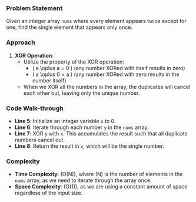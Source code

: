 ### Problem Statement
Given an integer array `nums` where every element appears twice except for one, find the single element that appears only once.

### Approach
1. **XOR Operation**:
   - Utilize the property of the XOR operation: 
     - \( a \oplus a = 0 \) (any number XORed with itself results in zero)
     - \( a \oplus 0 = a \) (any number XORed with zero results in the number itself)
   - When we XOR all the numbers in the array, the duplicates will cancel each other out, leaving only the unique number.

### Code Walk-through
- **Line 5**: Initialize an integer variable `x` to 0.
- **Line 6**: Iterate through each number `y` in the `nums` array.
- **Line 7**: XOR `y` with `x`. This accumulates the result such that all duplicate numbers cancel out.
- **Line 8**: Return the result in `x`, which will be the single number.

### Complexity
- **Time Complexity**: \(O(N)\), where \(N\) is the number of elements in the `nums` array, as we need to iterate through the array once.
- **Space Complexity**: \(O(1)\), as we are using a constant amount of space regardless of the input size.
